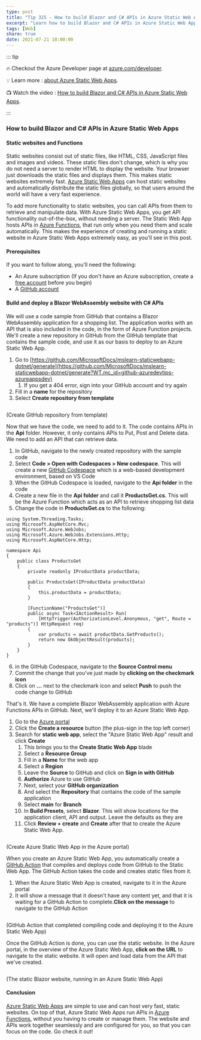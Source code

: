 ```yaml
---
type: post
title: "Tip 325 - How to build Blazor and C# APIs in Azure Static Web Apps"
excerpt: "Learn how to build Blazor and C# APIs in Azure Static Web Apps"
tags: [Web]
share: true
date: 2021-07-21 18:00:00 
---
```


::: tip 

:fire: Checkout the Azure Developer page at [azure.com/developer](https://azure.com/developer?WT.mc_id=azure-azuredevtips-azureappsdev).

:bulb: Learn more : [about Azure Static Web Apps](https://azure.microsoft.com/services/app-service/static/?WT.mc_id=azure-azuredevtips-azureappsdev). 

:tv: Watch the video : [How to build Blazor and C# APIs in Azure Static Web Apps](https://youtu.be/tmDEu2iytNU?WT.mc_id=youtube-azuredevtips-azureappsdev).

:::

### How to build Blazor and C# APIs in Azure Static Web Apps

#### Static websites and Functions
Static websites consist out of static files, like HTML, CSS, JavaScript files and images and videos. These static files don't change, which is why you do not need a server to render HTML to display the website. Your browser just downloads the static files and displays them. This makes static websites extremely fast. [Azure Static Web Apps](https://azure.microsoft.com/services/app-service/static/?WT.mc_id=azure-azuredevtips-azureappsdev) can host static websites and automatically distribute the static files globally, so that users around the world will have a very fast experience.

To add more functionality to static websites, you can call APIs from them to retrieve and manipulate data. With Azure Static Web Apps, you get API functionality out-of-the-box, without needing a server. The Static Web App hosts APIs in [Azure Functions](https://azure.microsoft.com/services/functions/?WT.mc_id=azure-azuredevtips-azureappsdev), that run only when you need them and scale automatically. This makes the experience of creating and running a static website in Azure Static Web Apps extremely easy, as you'll see in this post.

#### Prerequisites
If you want to follow along, you'll need the following:
* An Azure subscription (If you don't have an Azure subscription, create a [free account](https://azure.microsoft.com/free/?WT.mc_id=azure-azuredevtips-azureappsdev) before you begin)
* A [GitHub account](https://github.com/?WT.mc_id=github-azuredevtips-azureappsdev)

#### Build and deploy a Blazor WebAssembly website with C# APIs
We will use a code sample from GitHub that contains a Blazor WebAssembly application for a shopping list. The application works with an API that is also included in the code, in the form of Azure Function projects. We'll create a new repository in GitHub from the GitHub template that contains the sample code, and use it as our basis to deploy to an Azure Static Web App. 

1. Go to [https://github.com/MicrosoftDocs/mslearn-staticwebapp-dotnet/generate](https://github.com/MicrosoftDocs/mslearn-staticwebapp-dotnet/generate?WT.mc_id=github-azuredevtips-azureappsdev)
   1. If you get a 404 error, sign into your GitHub account and try again
2. Fill in a **name** for the repository
3. Select **Create repository from template** 

<img :src="$withBase('/files/109clonerepo.png')">

(Create GitHub repository from template)

Now that we have the code, we need to add to it. The code contains APIs in the **Api** folder. However, it only contains APIs to Put, Post and Delete data. We need to add an API that can retrieve data. 

1. In GitHub, navigate to the newly created repository with the sample code
2. Select **Code > Open with Codespaces > New codespace**. This will create a new [GitHub Codespace](https://github.com/features/codespaces?WT.mc_id=github-azuredevtips-azureappsdev) which is a web-based development environment, based on VS Code
3. When the GitHub Codespace is loaded, navigate to the **Api folder** in the code
4. Create a new file in the **Api folder** and call it **ProductsGet.cs**. This will be the Azure Function which acts as an API to retrieve shopping list data
5. Change the code in **ProductsGet.cs** to the following:

```
using System.Threading.Tasks;
using Microsoft.AspNetCore.Mvc;
using Microsoft.Azure.WebJobs;
using Microsoft.Azure.WebJobs.Extensions.Http;
using Microsoft.AspNetCore.Http;

namespace Api
{
    public class ProductsGet
    {
        private readonly IProductData productData;

        public ProductsGet(IProductData productData)
        {
            this.productData = productData;
        }

        [FunctionName("ProductsGet")]
        public async Task<IActionResult> Run(
            [HttpTrigger(AuthorizationLevel.Anonymous, "get", Route = "products")] HttpRequest req)
        {
            var products = await productData.GetProducts();
            return new OkObjectResult(products);
        }
    }
}
```

6. in the GitHub Codespace, navigate to the **Source Control menu**
7. Commit the change that you've just made by **clicking on the checkmark icon**
8. Click on **...** next to the checkmark icon and select **Push** to push the code change to GitHub

That's it. We have a complete Blazor WebAssembly application with Azure Functions APIs in GitHub. Next, we'll deploy it to an Azure Static Web App. 

1. Go to the [Azure portal](https://portal.azure.com/?WT.mc_id=azure-azuredevtips-azureappsdev)
2. Click the **Create a resource** button (the plus-sign in the top left corner) 
3. Search for **static web app**, select the "Azure Static Web App" result and click **Create**
   1. This brings you to the **Create Static Web App** blade
   2. Select a **Resource Group**
   3. Fill in a **Name** for the web app
   4. Select a **Region**
   5. Leave the **Source** to GitHub and click on **Sign in with GitHub**
   6. **Authorize** Azure to use GitHub
   7. Next, select your **GitHub organization**
   8. And select the **Repository** that contains the code of the sample application
   9. Select **main** for **Branch** 
   10. In **Build Presets**, select **Blazor**. This will show locations for the application client, API and output. Leave the defaults as they are
   11. Click **Review + create** and **Create** after that to create the Azure Static Web App. 

<img :src="$withBase('/files/109create.png')">

(Create Azure Static Web App in the Azure portal)

When you create an Azure Static Web App, you automatically create a [GitHub Action](https://github.com/features/actions?WT.mc_id=github-azuredevtips-azureappsdev) that compiles and deploys code from GitHub to the Static Web App. The GitHub Action takes the code and creates static files from it. 

1. When the Azure Static Web App is created, navigate to it in the Azure portal
2. It will show a message that it doesn't have any content yet, and that it is waiting for a GitHub Action to complete.**Click on the message** to navigate to the GitHub Action

<img :src="$withBase('/files/109githubactions.png')">

(GitHub Action that completed compiling code and deploying it to the Azure Static Web App)

Once the GitHub Action is done, you can use the static website. In the Azure portal, in the overview of the Azure Static Web App, **click on the URL** to navigate to the static website. It will open and load data from the API that we've created. 

<img :src="$withBase('/files/109create.png')">

(The static Blazor website, running in an Azure Static Web App)

#### Conclusion
[Azure Static Web Apps](https://azure.microsoft.com/services/app-service/static/?WT.mc_id=azure-azuredevtips-azureappsdev) are simple to use and can host very fast, static websites. On top of that, Azure Static Web Apps run APIs in [Azure Functions](https://azure.microsoft.com/services/functions/?WT.mc_id=azure-azuredevtips-azureappsdev), without you having to create or manage them. The website and APIs work together seamlessly and are configured for you, so that you can focus on the code. Go check it out!